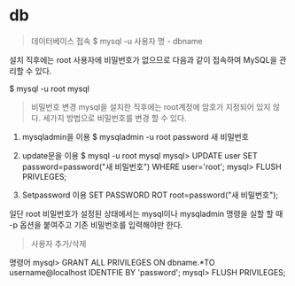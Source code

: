 # db

>데이터베이스 접속
$ mysql -u 사용자 명 - dbname

설치 직후에는 root 사용자에 비밀번호가 없으므로 다음과 같이 접속하여 MySQL을 관리할 수 있다.

$ mysql -u root mysql

>비밀번호 변경
mysql을 설치한 직후에는 root계정에 암호가 지정되어 있지 않다.
세가지 방법으로 비밀번호를 변경 할 수 있다.


1. mysqladmin을 이용
     $ mysqladmin -u root password 새 비밀번호
     
     
2. update문을 이용
     $ mysql -u root mysql
     mysql> UPDATE user SET password=password("새 비밀번호") WHERE user='root';
     mysql> FLUSH PRIVLEGES;
     
     
3. Setpassword 이용
    SET PASSWORD ROT root=password("새 비밀번호");
    
일단 root 비밀번호가 설정된 상태에서는 mysql이나 mysqladmin 명령을 실할 할 때 -p 옵션을 붙여주고 기존 비밀번호를 입력해야만 한다.

>사용자 추가/삭제

명령어   mysql> GRANT ALL PRIVILEGES ON dbname.*TO username@localhost IDENTFIE BY 'password';
        mysql> FLUSH PRIVILEGES;
        
        
